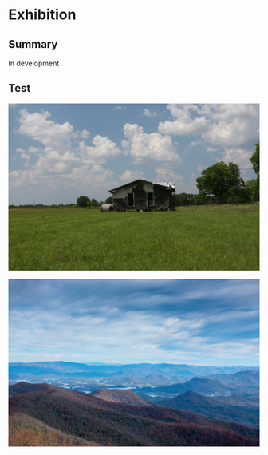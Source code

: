 # Exhibition

## Summary

In development

## Test

![South Georgia](../images/exhibition/south-ga-0001.JPG)

![North Georgia](../images/exhibition/north-ga-0001.JPG)